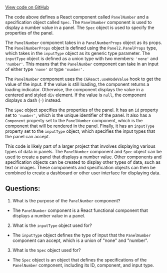 [View code on GitHub](https://github.com/wandb/weave/weave-js/src/components/Panel2/PanelNumber.tsx)

The code above defines a React component called `PanelNumber` and a specification object called `Spec`. The `PanelNumber` component is used to display a number value in a panel. The `Spec` object is used to specify the properties of the panel.

The `PanelNumber` component takes in a `PanelNumberProps` object as its props. The `PanelNumberProps` object is defined using the `Panel2.PanelProps` type, which takes in the `inputType` object as its generic type parameter. The `inputType` object is defined as a union type with two members: `'none'` and `'number'`. This means that the `PanelNumber` component can take in an input of either type `'none'` or type `'number'`.

The `PanelNumber` component uses the `CGReact.useNodeValue` hook to get the value of the input. If the value is still loading, the component returns a loading indicator. Otherwise, the component displays the value in a centered and styled `div` element. If the value is `null`, the component displays a dash (`-`) instead.

The `Spec` object specifies the properties of the panel. It has an `id` property set to `'number'`, which is the unique identifier of the panel. It also has a `Component` property set to the `PanelNumber` component, which is the component that will be rendered in the panel. Finally, it has an `inputType` property set to the `inputType` object, which specifies the input types that the panel can accept.

This code is likely part of a larger project that involves displaying various types of data in panels. The `PanelNumber` component and `Spec` object can be used to create a panel that displays a number value. Other components and specification objects can be created to display other types of data, such as text or images. These components and specification objects can then be combined to create a dashboard or other user interface for displaying data.
## Questions: 
 1. What is the purpose of the `PanelNumber` component?
- The `PanelNumber` component is a React functional component that displays a number value in a panel.

2. What is the `inputType` object used for?
- The `inputType` object defines the type of input that the `PanelNumber` component can accept, which is a union of "none" and "number".

3. What is the `Spec` object used for?
- The `Spec` object is an object that defines the specifications of the `PanelNumber` component, including its ID, component, and input type.